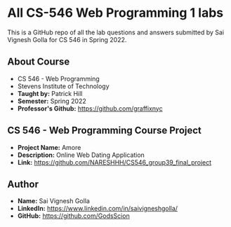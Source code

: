 # All CS-546 Web Programming 1 labs
This is a GitHub repo of all the lab questions and answers submitted by Sai Vignesh Golla for CS 546 in Spring 2022.

## About Course
- CS 546 - Web Programming
- Stevens Institute of Technology
- **Taught by:** Patrick Hill
- **Semester:** Spring 2022
- **Professor's Github:** https://github.com/graffixnyc

## CS 546 - Web Programming Course Project
- **Project Name:** Amore
- **Description:** Online Web Dating Application
- **Link:** https://github.com/NARESHHH/CS546_group39_final_project

## Author
- **Name:** Sai Vignesh Golla
- **LinkedIn:** https://www.linkedin.com/in/saivigneshgolla/
- **GitHub:** https://github.com/GodsScion


